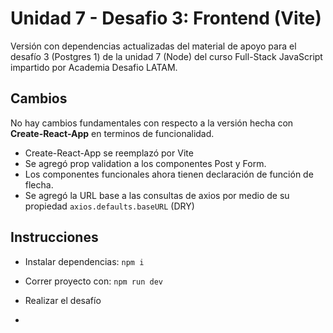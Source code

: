 # Unidad 7 - Desafio 3: Frontend (Vite)

Versión con dependencias actualizadas del material de apoyo para el desafío 3 (Postgres 1) de la unidad 7 (Node) del curso Full-Stack JavaScript impartido por Academia Desafio LATAM.

## Cambios

No hay cambios fundamentales con respecto a la versión hecha con **Create-React-App** en terminos de funcionalidad.

- Create-React-App se reemplazó por Vite
- Se agregó prop validation a los componentes Post y Form.
- Los componentes funcionales ahora tienen declaración de función de flecha.
- Se agregó la URL base a las consultas de axios por medio de su propiedad `axios.defaults.baseURL` (DRY)

## Instrucciones

- Instalar dependencias:
  `npm i`
- Correr proyecto con:
  `npm run dev`

- Realizar el desafío

-
